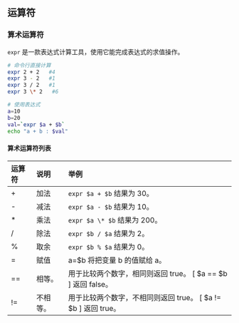 ## 运算符


### 算术运算符
`expr` 是一款表达式计算工具，使用它能完成表达式的求值操作。
```bash
# 命令行直接计算
expr 2 + 2   #4
expr 3 - 2   #1
expr 3 / 2   #1
expr 3 \* 2   #6

# 使用表达式
a=10
b=20
val=`expr $a + $b`
echo "a + b : $val"
```

#### 算术运算符列表

运算符|	说明	|    举例
| :- | :- | :-
| +|    加法	| `expr $a + $b` 结果为 30。
| -   |	减法	| `expr $a - $b` 结果为 10。
| *	|    乘法	| `expr $a \* $b` 结果为  200。
| /	|    除法	| `expr $b / $a` 结果为 2。
| %	|    取余	| `expr $b % $a` 结果为 0。
| =	|    赋值	| a=$b 将把变量 b 的值赋给 a。
| == |    相等。| 用于比较两个数字，相同则返回 true。	[ $a == $b ] 返回 false。
| != |    不相等。| 用于比较两个数字，不相同则返回 true。	[ $a != $b ] 返回 true。

